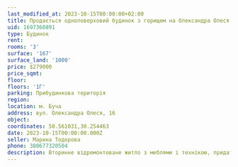 ```yaml
---
last_modified_at: 2023-10-15T00:00:00+02:00
title: Продається одноповерховий будинок з горищем на Олександра Олеся
uid: 1697360891
type: Будинок
rent:
rooms: '3'
surface: '167'
surface_land: '1000'
price: $279000
price_sqmt:
floor:
floors: '1Г'
parking: Прибудинкова територія
region:
location: м. Буча
address: вул. Олександра Олеся, 16
object:
coordinates: 50.561031,30.254463
date: 2023-10-15T00:00:00.000Z
seller: Марина Тодорова
phone: 380677320504
description: Вторинне відремонтоване житло з меблями і технікою, придатне і готове для проживання
---
```

